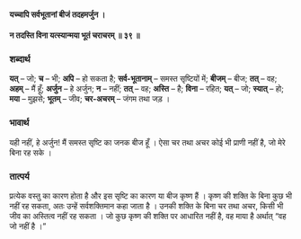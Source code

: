 #### यच्चापि सर्वभूतानां बीजं तदहमर्जुन ।
#### न तदस्ति विना यत्स्यान्मया भूतं चराचरम् ॥ ३९ ॥

### शब्दार्थ

**यत्** – जो; **च** – भी; **अपि** – हो सकता है; **सर्व-भूतानाम्** – समस्त सृष्टियों में; **बीजम्** – बीज; **तत्** – वह; **अहम्** – मैं हूँ; **अर्जुन** – हे अर्जुन; **न** – नहीं; **तत्** – वह; **अस्ति** – है; **विना** – रहित; **यत्** – जो; **स्यात्** – हो; **मया** – मुझसे; **भूतम्** – जीव; **चर-अचरम्** – जंगम तथा जड़ ।

### भावार्थ

यही नहीं, हे अर्जुन! मैं समस्त सृष्टि का जनक बीज हूँ । ऐसा चर तथा अचर कोई भी प्राणी नहीं है, जो मेरे बिना रह सके ।

### तात्पर्य

प्रत्येक वस्तु का कारण होता है और इस सृष्टि का कारण या बीज कृष्ण हैं । कृष्ण की शक्ति के बिना कुछ भी नहीं रह सकता, अतः उन्हें सर्वशक्तिमान कहा जाता है । उनकी शक्ति के बिना चर तथा अचर, किसी भी जीव का अस्तित्व नहीं रह सकता । जो कुछ कृष्ण की शक्ति पर आधारित नहीं है, वह माया है अर्थात् “वह जो नहीं है ।”